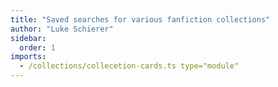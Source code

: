 ```yaml
---
title: "Saved searches for various fanfiction collections"
author: "Luke Schierer"
sidebar:
  order: 1
imports:
  - /collections/collecetion-cards.ts type="module"
---
```


<collection-cardgrid collection="Searches"></collection-cardgrid>
